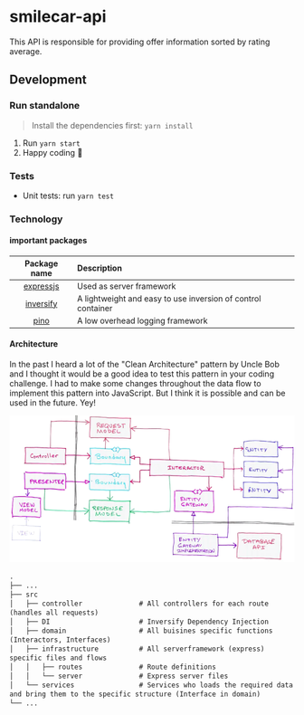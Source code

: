 # smilecar-api

This API is responsible for providing offer information sorted by rating average. 

## Development

### Run standalone

> Install the dependencies first: `yarn install`

1. Run `yarn start`
2. Happy coding 🚀

### Tests

- Unit tests: run `yarn test`


### Technology

####  important packages

|   Package name     | Description |
| :-----------: | :--------------------------------------------------------------------------------------------------------------------------------- |
|  [expressjs](https://github.com/expressjs/express) | Used as server framework |
|  [inversify](https://github.com/inversify/InversifyJS)  | A lightweight and easy to use inversion of control container |
|  [pino](https://github.com/pinojs/pino)  | A low overhead logging framework |


#### Architecture

In the past I heard a lot of the "Clean Architecture" pattern by Uncle Bob and I thought it would be a good idea to test this pattern in your coding challenge.
I had to make some changes throughout the data flow to implement this pattern into JavaScript. But I think it is possible and can be used in the future. Yey!

![mobx stores](./docs/assets/clean_architecure.png)

    .
    ├── ...
    ├── src
    │   ├── controller              # All controllers for each route (handles all requests)
    │   ├── DI                      # Inversify Dependency Injection
    │   ├── domain                  # All buisines specific functions (Interactors, Interfaces)
    │   ├── infrastructure          # All serverframework (express) specific files and flows
    │   │   ├── routes              # Route definitions
    │   │   └── server              # Express server files
    │   └── services                # Services who loads the required data and bring them to the specific structure (Interface in domain)
    └── ...
